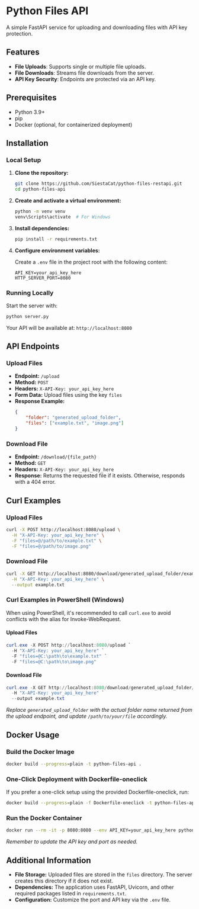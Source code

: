 # Python Files API

A simple FastAPI service for uploading and downloading files with API key protection.

## Features

- **File Uploads**: Supports single or multiple file uploads.
- **File Downloads**: Streams file downloads from the server.
- **API Key Security**: Endpoints are protected via an API key.

## Prerequisites

- Python 3.9+
- pip
- Docker (optional, for containerized deployment)

## Installation

### Local Setup

1. **Clone the repository:**
   ```bash
   git clone https://github.com/SiestaCat/python-files-restapi.git
   cd python-files-api
   ```

2. **Create and activate a virtual environment:**
   ```bash
   python -m venv venv
   venv\Scripts\activate  # For Windows
   ```

3. **Install dependencies:**
   ```bash
   pip install -r requirements.txt
   ```

4. **Configure environment variables:**

   Create a `.env` file in the project root with the following content:

   ```properties
   API_KEY=your_api_key_here
   HTTP_SERVER_PORT=8080
   ```

### Running Locally

Start the server with:
```bash
python server.py
```
Your API will be available at: `http://localhost:8080`

## API Endpoints

### Upload Files

- **Endpoint:** `/upload`
- **Method:** `POST`
- **Headers:** `X-API-Key: your_api_key_here`
- **Form Data:** Upload files using the key `files`
- **Response Example:**
  ```json
  {
      "folder": "generated_upload_folder",
      "files": ["example.txt", "image.png"]
  }
  ```

### Download File

- **Endpoint:** `/download/{file_path}`
- **Method:** `GET`
- **Headers:** `X-API-Key: your_api_key_here`
- **Response:** Returns the requested file if it exists. Otherwise, responds with a 404 error.

## Curl Examples

### Upload Files

```bash
curl -X POST http://localhost:8080/upload \
  -H "X-API-Key: your_api_key_here" \
  -F "files=@/path/to/example.txt" \
  -F "files=@/path/to/image.png"
```

### Download File

```bash
curl -X GET http://localhost:8080/download/generated_upload_folder/example.txt \
  -H "X-API-Key: your_api_key_here" \
  --output example.txt
```

### Curl Examples in PowerShell (Windows)

When using PowerShell, it's recommended to call `curl.exe` to avoid conflicts with the alias for Invoke-WebRequest.

#### Upload Files

```powershell
curl.exe -X POST http://localhost:8080/upload `
  -H "X-API-Key: your_api_key_here" `
  -F "files=@C:\path\to\example.txt" `
  -F "files=@C:\path\to\image.png"
```

#### Download File

```powershell
curl.exe -X GET http://localhost:8080/download/generated_upload_folder/example.txt `
  -H "X-API-Key: your_api_key_here" `
  --output example.txt
```

*Replace `generated_upload_folder` with the actual folder name returned from the upload endpoint, and update `/path/to/your/file` accordingly.*

## Docker Usage

### Build the Docker Image

```bash
docker build --progress=plain -t python-files-api .
```

### One-Click Deployment with Dockerfile-oneclick

If you prefer a one-click setup using the provided Dockerfile-oneclick, run:

```bash
docker build --progress=plain -f Dockerfile-oneclick -t python-files-api .
```

### Run the Docker Container

```bash
docker run --rm -it -p 8080:8080 --env API_KEY=your_api_key_here python-files-api
```

*Remember to update the API key and port as needed.*

## Additional Information

- **File Storage:** Uploaded files are stored in the `files` directory. The server creates this directory if it does not exist.
- **Dependencies:** The application uses FastAPI, Uvicorn, and other required packages listed in `requirements.txt`.
- **Configuration:** Customize the port and API key via the `.env` file.